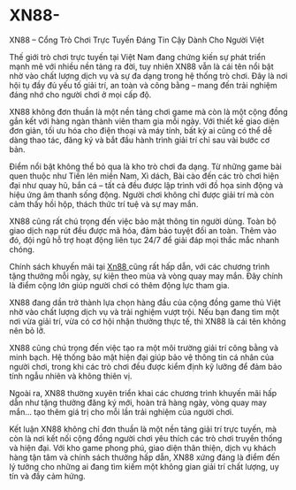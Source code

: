 # XN88-
XN88 – Cổng Trò Chơi Trực Tuyến Đáng Tin Cậy Dành Cho Người Việt

Thế giới trò chơi trực tuyến tại Việt Nam đang chứng kiến sự phát triển mạnh mẽ với nhiều nền tảng ra đời, tuy nhiên XN88 vẫn là cái tên nổi bật nhờ vào chất lượng dịch vụ và sự đa dạng trong hệ thống trò chơi. Đây là nơi hội tụ đầy đủ yếu tố giải trí, an toàn và công bằng – mang đến trải nghiệm đáng nhớ cho người chơi ở mọi cấp độ.

XN88 không đơn thuần là một nền tảng chơi game mà còn là một cộng đồng gắn kết với hàng ngàn thành viên tham gia mỗi ngày. Với thiết kế giao diện đơn giản, tối ưu hóa cho điện thoại và máy tính, bất kỳ ai cũng có thể dễ dàng thao tác, đăng ký và bắt đầu hành trình giải trí chỉ sau vài bước cơ bản.

Điểm nổi bật không thể bỏ qua là kho trò chơi đa dạng. Từ những game bài quen thuộc như Tiến lên miền Nam, Xì dách, Bài cào đến các trò chơi hiện đại như quay hũ, bắn cá – tất cả đều được lập trình với đồ họa sinh động và hiệu ứng âm thanh sống động. Người chơi không chỉ được giải trí mà còn cảm thấy hồi hộp, thách thức trí tuệ và sự may mắn.

XN88 cũng rất chú trọng đến việc bảo mật thông tin người dùng. Toàn bộ giao dịch nạp rút đều được mã hóa, đảm bảo tuyệt đối an toàn. Thêm vào đó, đội ngũ hỗ trợ hoạt động liên tục 24/7 để giải đáp mọi thắc mắc nhanh chóng.

Chính sách khuyến mãi tại <a href=https://xn88.biz> Xn88 </a>  cũng rất hấp dẫn, với các chương trình tặng thưởng mỗi ngày, sự kiện theo mùa và vòng quay may mắn. Đây chính là điểm cộng lớn giúp người chơi có thêm động lực tham gia.

XN88 đang dần trở thành lựa chọn hàng đầu của cộng đồng game thủ Việt nhờ vào chất lượng dịch vụ và trải nghiệm vượt trội. Nếu bạn đang tìm một nơi vừa giải trí, vừa có cơ hội nhận thưởng thực tế, thì XN88 là cái tên không nên bỏ lỡ.

XN88 cũng chú trọng đến việc tạo ra một môi trường giải trí công bằng và minh bạch. Hệ thống bảo mật hiện đại giúp bảo vệ thông tin cá nhân của người chơi, trong khi các trò chơi đều được kiểm định kỹ lưỡng để đảm bảo tính ngẫu nhiên và không thiên vị.

Ngoài ra, XN88 thường xuyên triển khai các chương trình khuyến mãi hấp dẫn như tặng thưởng đăng ký mới, hoàn trả hàng ngày, vòng quay may mắn… tạo thêm giá trị cho mỗi lần trải nghiệm của người chơi.

Kết luận
XN88 không chỉ đơn thuần là một nền tảng giải trí trực tuyến, mà còn là nơi kết nối cộng đồng người chơi yêu thích các trò chơi truyền thống và hiện đại. Với kho game phong phú, giao diện thân thiện, dịch vụ khách hàng tận tâm và chính sách thưởng hấp dẫn, XN88 xứng đáng là điểm đến lý tưởng cho những ai đang tìm kiếm một không gian giải trí chất lượng, uy tín và đầy cảm hứng.
